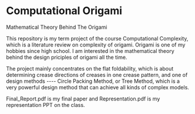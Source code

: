 # Computational Origami
Mathematical Theory Behind The Origami

This repository is my term project of the course Computational Complexity, which is a literature review on complexity of origami. Origami is one of my hobbies since high school. I am interested in the mathematical theory behind the design priciples of origami all the time. 

The project mainly concentrates on the flat foldability, which is about determining crease directions of creases in one crease pattern, and one of design methods ---- Circle Packing Method, or Tree Method, which is a very powerful design method that can achieve all kinds of complex models. 

Final_Report.pdf is my final paper and Representation.pdf is my representation PPT on the class.

